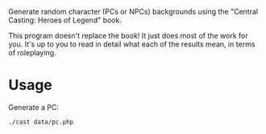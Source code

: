 Generate random character (PCs or NPCs) backgrounds using the "Central
Casting: Heroes of Legend" book.

This program doesn't replace the book! It just does most of the work
for you. It's up to you to read in detail what each of the results
mean, in terms of roleplaying.

Usage
=====

Generate a PC:

~~~
./cast data/pc.php
~~~

